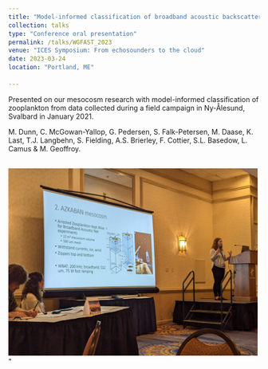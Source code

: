 ```yaml
---
title: "Model-informed classification of broadband acoustic backscattering from zooplankton in an in situ mesocosm"
collection: talks
type: "Conference oral presentation"
permalink: /talks/WGFAST_2023
venue: "ICES Symposium: From echosounders to the cloud"
date: 2023-03-24
location: "Portland, ME"

---
```

Presented on our mesocosm research with model-informed classification of zooplankton from data collected during a field campaign in Ny-Ålesund, Svalbard in January 2021.

M. Dunn, C. McGowan-Yallop, G. Pedersen, S. Falk-Petersen, M. Daase, K. Last, T.J. Langbehn, S. Fielding, A.S. Brierley, F. Cottier, S.L. Basedow, L. Camus & M. Geoffroy. 

<br/><img src='/images/WGFAST23_talk.jpg' width="500">"
